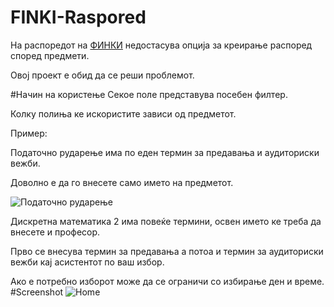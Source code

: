 # FINKI-Raspored
На распоредот на [ФИНКИ](http://raspored.finki.ukim.mk/) недостасува опција за креирање распоред според предмети.

Овој проект е обид да се реши проблемот.

#Начин на користење
Секое поле представува посебен филтер.

Колку полиња ке искористите зависи од предметот.

Пример: 

Податочно рударење има по еден термин за предавања и аудиториски вежби. 

Доволно е да го внесете само името на предметот.

![Податочно рударење](https://i.imgur.com/h8Ul1PT.png)

Дискретна математика 2 има повеќе термини, освен името ке треба да внесете и професор.

Прво се внесува термин за предавања а потоа и термин за аудиториски вежби кај асистентот по ваш избор.

Ако е потребно изборот може да се ограничи со избирање ден и време.
#Screenshot
![Home](https://i.imgur.com/6afNNfr.png)
